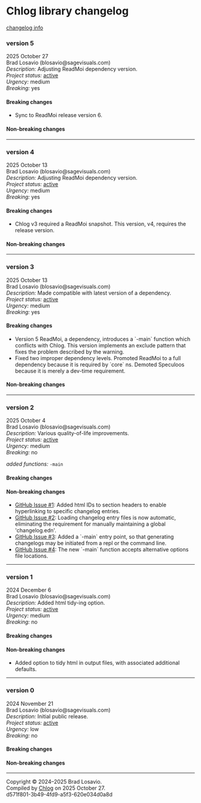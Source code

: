 
  <body>
    <h1>
      Chlog library changelog
    </h1><a href="https://github.com/blosavio/chlog">changelog info</a>
    <section>
      <h3 id="v5">
        version 5
      </h3>
      <p>
        2025 October 27<br>
        Brad Losavio (blosavio@sagevisuals.com)<br>
        <em>Description:</em> Adjusting ReadMoi dependency version.<br>
        <em>Project status:</em> <a href="https://github.com/metosin/open-source/blob/main/project-status.md">active</a><br>
        <em>Urgency:</em> medium<br>
        <em>Breaking:</em> yes
      </p>
      <p></p>
      <div>
        <h4>
          Breaking changes
        </h4>
        <ul>
          <li>
            <div>
              Sync to ReadMoi release version 6.
            </div>
          </li>
        </ul>
        <h4>
          Non-breaking changes
        </h4>
        <ul></ul>
      </div>
      <hr>
    </section>
    <section>
      <h3 id="v4">
        version 4
      </h3>
      <p>
        2025 October 13<br>
        Brad Losavio (blosavio@sagevisuals.com)<br>
        <em>Description:</em> Adjusting ReadMoi dependency version.<br>
        <em>Project status:</em> <a href="https://github.com/metosin/open-source/blob/main/project-status.md">active</a><br>
        <em>Urgency:</em> medium<br>
        <em>Breaking:</em> yes
      </p>
      <p></p>
      <div>
        <h4>
          Breaking changes
        </h4>
        <ul>
          <li>
            <div>
              Chlog v3 required a ReadMoi snapshot. This version, v4, requires the release version.
            </div>
          </li>
        </ul>
        <h4>
          Non-breaking changes
        </h4>
        <ul></ul>
      </div>
      <hr>
    </section>
    <section>
      <h3 id="v3">
        version 3
      </h3>
      <p>
        2025 October 13<br>
        Brad Losavio (blosavio@sagevisuals.com)<br>
        <em>Description:</em> Made compatible with latest version of a dependency.<br>
        <em>Project status:</em> <a href="https://github.com/metosin/open-source/blob/main/project-status.md">active</a><br>
        <em>Urgency:</em> medium<br>
        <em>Breaking:</em> yes
      </p>
      <p></p>
      <div>
        <h4>
          Breaking changes
        </h4>
        <ul>
          <li>
            <div>
              Version 5 ReadMoi, a dependency, introduces a `-main` function which conflicts with Chlog. This version implements an exclude pattern that fixes
              the problem described by the warning.
            </div>
          </li>
          <li>
            <div>
              Fixed two improper dependency levels. Promoted ReadMoi to a full dependency because it is required by `core` ns. Demoted Speculoos because it is
              merely a dev-time requirement.
            </div>
          </li>
        </ul>
        <h4>
          Non-breaking changes
        </h4>
        <ul></ul>
      </div>
      <hr>
    </section>
    <section>
      <h3 id="v2">
        version 2
      </h3>
      <p>
        2025 October 4<br>
        Brad Losavio (blosavio@sagevisuals.com)<br>
        <em>Description:</em> Various quality-of-life improvements.<br>
        <em>Project status:</em> <a href="https://github.com/metosin/open-source/blob/main/project-status.md">active</a><br>
        <em>Urgency:</em> medium<br>
        <em>Breaking:</em> no
      </p>
      <p></p>
      <div>
        <em>added functions:</em> <code>-main</code>
      </div>
      <p></p>
      <div>
        <h4>
          Breaking changes
        </h4>
        <ul></ul>
        <h4>
          Non-breaking changes
        </h4>
        <ul>
          <li>
            <div>
              <a href="https://github.com/blosavio/chlog/issues/1">GitHub Issue #1</a>: Added html IDs to section headers to enable hyperlinking to specific
              changelog entries.
            </div>
          </li>
          <li>
            <div>
              <a href="https://github.com/blosavio/chlog/issues/2">GitHub Issue #2</a>: Loading changelog entry files is now automatic, eliminating the
              requirement for manually maintaining a global &apos;changelog.edn&apos;.
            </div>
          </li>
          <li>
            <div>
              <a href="https://github.com/blosavio/chlog/issues/3">GitHub Issue #3</a>: Added a `-main` entry point, so that generating changelogs may be
              initiated from a repl or the command line.
            </div>
          </li>
          <li>
            <div>
              <a href="https://github.com/blosavio/chlog/issues/4">GitHub Issue #4</a>: The new `-main` function accepts alternative options file locations.
            </div>
          </li>
        </ul>
      </div>
      <hr>
    </section>
    <section>
      <h3 id="v1">
        version 1
      </h3>
      <p>
        2024 December 6<br>
        Brad Losavio (blosavio@sagevisuals.com)<br>
        <em>Description:</em> Added html tidy-ing option.<br>
        <em>Project status:</em> <a href="https://github.com/metosin/open-source/blob/main/project-status.md">active</a><br>
        <em>Urgency:</em> medium<br>
        <em>Breaking:</em> no
      </p>
      <p></p>
      <div>
        <h4>
          Breaking changes
        </h4>
        <ul></ul>
        <h4>
          Non-breaking changes
        </h4>
        <ul>
          <li>
            <div>
              Added option to tidy html in output files, with associated additional defaults.
            </div>
          </li>
        </ul>
      </div>
      <hr>
    </section>
    <section>
      <h3 id="v0">
        version 0
      </h3>
      <p>
        2024 November 21<br>
        Brad Losavio (blosavio@sagevisuals.com)<br>
        <em>Description:</em> Initial public release.<br>
        <em>Project status:</em> <a href="https://github.com/metosin/open-source/blob/main/project-status.md">active</a><br>
        <em>Urgency:</em> low<br>
        <em>Breaking:</em> no
      </p>
      <p></p>
      <div>
        <h4>
          Breaking changes
        </h4>
        <ul></ul>
        <h4>
          Non-breaking changes
        </h4>
        <ul></ul>
      </div>
      <hr>
    </section>
    <p id="page-footer">
      Copyright © 2024–2025 Brad Losavio.<br>
      Compiled by <a href="https://github.com/blosavio/chlog">Chlog</a> on 2025 October 27.<span id="uuid"><br>
      d571f801-3b49-4fd9-a5f3-620e034d0a8d</span>
    </p>
  </body>
</html>
